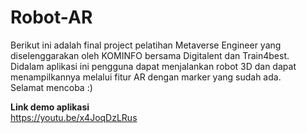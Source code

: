 # Robot-AR
Berikut ini adalah final project pelatihan Metaverse Engineer yang diselenggarakan oleh KOMINFO bersama Digitalent dan Train4best.  
Didalam aplikasi ini pengguna dapat menjalankan robot 3D dan dapat menampilkannya melalui fitur AR dengan marker yang sudah ada.  
Selamat mencoba :)  

__Link demo aplikasi__  
<https://youtu.be/x4JoqDzLRus>
